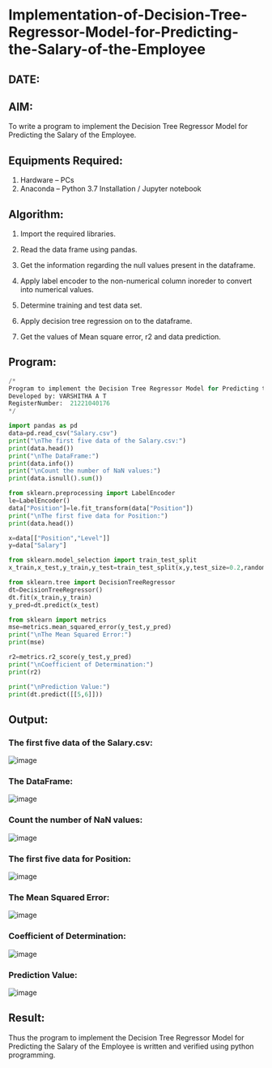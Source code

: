 # Implementation-of-Decision-Tree-Regressor-Model-for-Predicting-the-Salary-of-the-Employee

## DATE:

## AIM:
To write a program to implement the Decision Tree Regressor Model for Predicting the Salary of the Employee.

## Equipments Required:
1. Hardware – PCs
2. Anaconda – Python 3.7 Installation / Jupyter notebook

## Algorithm:

1. Import the required libraries.

2. Read the data frame using pandas.
3. Get the information regarding the null values present in the dataframe.
4. Apply label encoder to the non-numerical column inoreder to convert into numerical values.
5. Determine training and test data set.
6. Apply decision tree regression on to the dataframe.
7. Get the values of Mean square error, r2 and data prediction.

## Program:
```python
/*
Program to implement the Decision Tree Regressor Model for Predicting the Salary of the Employee.
Developed by: VARSHITHA A T
RegisterNumber:  21221040176
*/

import pandas as pd
data=pd.read_csv("Salary.csv")
print("\nThe first five data of the Salary.csv:")
print(data.head())
print("\nThe DataFrame:")
print(data.info())
print("\nCount the number of NaN values:")
print(data.isnull().sum())

from sklearn.preprocessing import LabelEncoder
le=LabelEncoder()
data["Position"]=le.fit_transform(data["Position"])
print("\nThe first five data for Position:")
print(data.head())

x=data[["Position","Level"]]
y=data["Salary"]

from sklearn.model_selection import train_test_split
x_train,x_test,y_train,y_test=train_test_split(x,y,test_size=0.2,random_state=2)

from sklearn.tree import DecisionTreeRegressor
dt=DecisionTreeRegressor()
dt.fit(x_train,y_train)
y_pred=dt.predict(x_test)

from sklearn import metrics
mse=metrics.mean_squared_error(y_test,y_pred)
print("\nThe Mean Squared Error:")
print(mse)

r2=metrics.r2_score(y_test,y_pred)
print("\nCoefficient of Determination:")
print(r2)

print("\nPrediction Value:")
print(dt.predict([[5,6]]))

```

## Output:

### The first five data of the Salary.csv:

![image](https://github.com/varshithathirumalachari/Implementation-of-Decision-Tree-Regressor-Model-for-Predicting-the-Salary-of-the-Employee/assets/131793193/8a91e113-609a-4069-80f6-1f73119f05a0)


### The DataFrame:

![image](https://github.com/varshithathirumalachari/Implementation-of-Decision-Tree-Regressor-Model-for-Predicting-the-Salary-of-the-Employee/assets/131793193/5f7f778f-f57f-4328-9c0e-fb1abe17c281)


### Count the number of NaN values:

![image](https://github.com/varshithathirumalachari/Implementation-of-Decision-Tree-Regressor-Model-for-Predicting-the-Salary-of-the-Employee/assets/131793193/7fd597ef-e741-47b7-a482-3f987239e850)


### The first five data for Position:

![image](https://github.com/varshithathirumalachari/Implementation-of-Decision-Tree-Regressor-Model-for-Predicting-the-Salary-of-the-Employee/assets/131793193/6b4e0c4b-79c3-45d4-857e-9dfda29ec948)


### The Mean Squared Error:
![image](https://github.com/varshithathirumalachari/Implementation-of-Decision-Tree-Regressor-Model-for-Predicting-the-Salary-of-the-Employee/assets/131793193/34f47898-71c7-4388-a767-e3b53e7b29fc)


### Coefficient of Determination:

![image](https://github.com/varshithathirumalachari/Implementation-of-Decision-Tree-Regressor-Model-for-Predicting-the-Salary-of-the-Employee/assets/131793193/fc7b4c76-3c11-443c-a010-e339d9bb20a0)


### Prediction Value:

![image](https://github.com/varshithathirumalachari/Implementation-of-Decision-Tree-Regressor-Model-for-Predicting-the-Salary-of-the-Employee/assets/131793193/d03be8f5-fe32-4aaa-8ae7-0e9d317b0840)


## Result:
Thus the program to implement the Decision Tree Regressor Model for Predicting the Salary of the Employee is written and verified using python programming.
